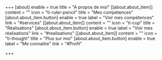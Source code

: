 +++
[about]
enable = true
title = "A propos de moi"
[[about.about_item]]
content = ""
icon = "ti-ruler-pencil"
title = "Mes compétences"
[about.about_item.button]
enable = true
label = "Voir mes compétences"
link = "#services"
[[about.about_item]]
content = ""
icon = "ti-cup"
title = "Réalisations"
[about.about_item.button]
enable = true
label = "Voir mes réalisations"
link = "#realisations"
[[about.about_item]]
content = ""
icon = "ti-thought"
title = "Plus sur moi"
[about.about_item.button]
enable = true
label = "Me connaitre"
link = "#Profil"

+++
